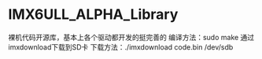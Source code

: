 # IMX6ULL_ALPHA_Library
裸机代码开源库，基本上各个驱动都开发的挺完善的
编译方法：sudo make
通过imxdownload下载到SD卡
下载方法：./imxdownload code.bin /dev/sdb
